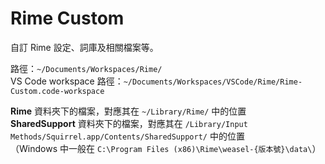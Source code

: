 # Rime Custom

自訂 Rime 設定、詞庫及相關檔案等。

路徑：`~/Documents/Workspaces/Rime/`  
VS Code workspace 路徑：`~/Documents/Workspaces/VSCode/Rime/Rime-Custom.code-workspace`

**Rime** 資料夾下的檔案，對應其在 `~/Library/Rime/` 中的位置  
**SharedSupport** 資料夾下的檔案，對應其在 `/Library/Input Methods/Squirrel.app/Contents/SharedSupport/` 中的位置  
（Windows 中一般在 `C:\Program Files (x86)\Rime\weasel-{版本號}\data\`）
